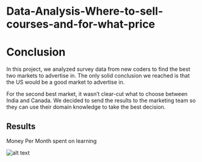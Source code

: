 # Data-Analysis-Where-to-sell-courses-and-for-what-price

# Conclusion
In this project, we analyzed survey data from new coders to find the best two markets to advertise in. The only solid conclusion we reached is that the US would be a good market to advertise in.

For the second best market, it wasn’t clear-cut what to choose between India and Canada. We decided to send the results to the marketing team so they can use their domain knowledge to take the best decision.

## Results
Money Per Month spent on learning 

![alt text](https://i.ibb.co/m9ZQPy0/money-per-month.png "Money Per Month spent on learning")

